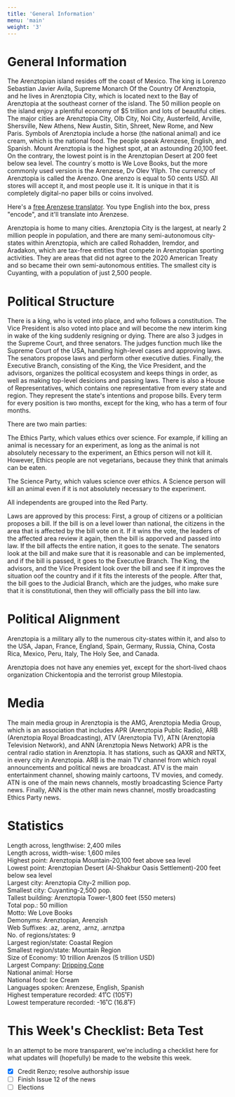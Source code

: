 ```yaml
---
title: 'General Information'
menu: 'main'
weight: '3'
---
```


# General Information
The Arenztopian island resides off the coast of Mexico. The king is Lorenzo Sebastian Javier Avila, Supreme Monarch Of the Country Of Arenztopia, and he lives in Arenztopia City, which is located next to the Bay of Arenztopia at the southeast corner of the island. The 50 million people on the island enjoy a plentiful economy of $5 trillion and lots of beautiful cities. The major cities are Arenztopia City, Olb City, Noi City, Austerfeild, Arville, Shersville, New Athens, New Austin, Sitin, Shreet, New Rome, and New Paris. Symbols of Arenztopia include a horse (the national animal) and ice cream, which is the national food. The people speak Arenzese, English, and Spanish. Mount Arenztopia is the highest spot, at an astounding 20,100 feet. On the contrary, the lowest point is in the Arenztopian Desert at 200 feet below sea level. The country´s motto is We Love Books, but the more commonly used version is the Arenzese, Dv Olev Yllph. The currency of Arenztopia is called the Arenzo. One arenzo is equal to 50 cents USD. All stores will accept it, and most people use it. It is unique in that it is completely digital-no paper bills or coins involved.

Here's a [free Arenzese translator](https://www.theproblemsite.com/reference/mathematics/codes/backwards-alphabet-code). You type English into the box, press "encode", and it'll translate into Arenzese.   
 
Arenztopia is home to many cities. Arenztopia City is the largest, at nearly 2 million people in population, and there are many semi-autonomous city-states within Arenztopia, which are called Rohadden, Iremdor, and Aradakon, which are tax-free entities that compete in Arenztopian sporting activities. They are areas that did not agree to the 2020 American Treaty and so became their own semi-autonomous entities. The smallest city is Cuyanting, with a population of just 2,500 people.  

# Political Structure
There is a king, who is voted into place, and who follows a constitution. The Vice President is also voted into place and will become the new interim king in wake of the king suddenly resigning or dying. There are also 3 judges in the Supreme Court, and three senators. The judges function much like the Supreme Court of the USA, handling high-level cases and approving laws. The senators propose laws and perform other executive duties. Finally, the Executive Branch, consisting of the King, the Vice President, and the advisors, organizes the political ecosystem and keeps things in order, as well as making top-level desicions and passing laws. There is also a House of Representatives, which contains one representative from every state and region. They represent the state's intentions and propose bills. Every term for every position is two months, except for the king, who has a term of four months.

There are two main parties: 

The Ethics Party, which values ethics over science. For example, if killing an animal is necessary for an experiment, as long as the animal is not absolutely necessary to the experiment, an Ethics person will not kill it. However, Ethics people are not vegetarians, because they think that animals can be eaten.

The Science Party, which values science over ethics. A Science person will kill an animal even if it is not absolutely necessary to the experiment.

All independents are grouped into the Red Party.

Laws are approved by this process: First, a group of citizens or a politician proposes a bill. If the bill is on a level lower than national, the citizens in the area that is affected by the bill vote on it. If it wins the vote, the leaders of the affected area review it again, then the bill is apporved and passed into law. If the bill affects the entire nation, it goes to the senate. The senators look at the bill and make sure that it is reasonable and can be implemented, and if the bill is passed, it goes to the Executive Branch. The King, the advisors, and the Vice President look over the bill and see if it improves the situation oof the country and if it fits the interests of the people. After that, the bill goes to the Judicial Branch, which are the judges, who make sure that it is constitutional, then they will officially pass the bill into law.

# Political Alignment
Arenztopia is a military ally to the numerous city-states within it, and also to the USA, Japan, France, England, Spain, Germany, Russia, China, Costa Rica, Mexico, Peru, Italy, The Holy See, and Canada.

Arenztopia does not have any enemies yet, except for the short-lived chaos organization Chickentopia and the terrorist group Milestopia.

# Media
The main media group in Arenztopia is the AMG, Arenztopia Media Group, which is an association that includes APR (Arenztopia Public Radio), ARB (Arenztopia Royal Broadcasting), ATV (Arenztopia TV), ATN (Arenztopia Television Network), and ANN (Arenztopia News Network)
APR is the central radio station in Arenztopia. It has stations, such as QAXR and NRTX, in every city in Arenztopia.
ARB is the main TV channel from which royal announcements and political news are broadcast.
ATV is the main entertainment channel, showing mainly cartoons, TV movies, and comedy.
ATN is one of the main news channels, mostly broadcasting Science Party news.
Finally, ANN is the other main news channel, mostly broadcasting Ethics Party news.


# Statistics
Length across, lengthwise: 2,400 miles   
Length across, width-wise: 1,600 miles   
Highest point: Arenztopia Mountain-20,100 feet above sea level   
Lowest point: Arenztopian Desert (Al-Shakbur Oasis Settlement)-200 feet below sea level   
Largest city: Arenztopia City-2 million pop.   
Smallest city: Cuyanting-2,500 pop.   
Tallest building: Arenztopia Tower-1,800 feet (550 meters)    
Total pop.: 50 million   
Motto: We Love Books    
Demonyms: Arenztopian, Arenzish    
Web Suffixes: .az, .arenz, .arnz, .arnztpa    
No. of regions/states: 9   
Largest region/state: Coastal Region   
Smallest region/state: Mountain Region   
Size of Economy: 10 trillion Arenzos (5 trillion USD)    
Largest Company: [Dripping Cone](https://sites.google.com/view/drippingcone-com/home)    
National animal: Horse    
National food: Ice Cream    
Languages spoken: Arenzese, English, Spanish   
Highest temperature recorded: 41˚C (105˚F)   
Lowest temperature recorded: -16˚C (16.8˚F)    

# This Week's Checklist: Beta Test

In an attempt to be more transparent, we're including a checklist here for what updates will (hopefully) be made to the website this week.

- [x] Credit Renzo; resolve authorship issue
- [ ] Finish Issue 12 of the news
- [ ] Elections
